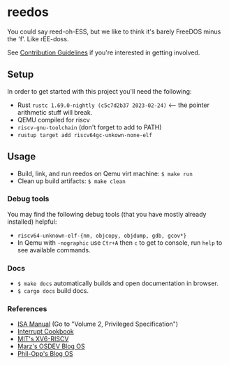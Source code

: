 # reedos
You could say reed-oh-ESS, but we like to think it's barely FreeDOS minus the 'f'. Like rEE-doss. 

See [Contribution Guidelines](CONTRIBUTING.md) if you're interested in getting involved.

## Setup
In order to get started with this project you'll need the following:
- Rust `rustc 1.69.0-nightly (c5c7d2b37 2023-02-24)` <-- the pointer arithmetic stuff will break.
- QEMU compiled for riscv
- `riscv-gnu-toolchain` (don't forget to add to PATH)
- `rustup target add riscv64gc-unkown-none-elf`
## Usage
- Build, link, and run reedos on Qemu virt machine:
`$ make run`
- Clean up build artifacts:
`$ make clean`

### Debug tools
You may find the following debug tools (that you have mostly already installed) helpful:
- `riscv64-unknown-elf-{nm, objcopy, objdump, gdb, gcov*}`
- In Qemu with `-nographic` use `Ctr+A` then `c` to get to console, run `help` to see available commands.

### Docs
 + `$ make docs` automatically builds and open documentation in browser.
 + `$ cargo docs` build docs.

### References
+ [ISA Manual](https://riscv.org/technical/specifications/) (Go to "Volume 2, Privileged Specification")
+ [Interrupt Cookbook](https://www.starfivetech.com/uploads/sifive-interrupt-cookbook-v1p2.pdf)
+ [MIT's XV6-RISCV](https://github.com/mit-pdos/xv6-riscv)
+ [Marz's OSDEV Blog OS](https://osblog.stephenmarz.com/index.html)
+ [Phil-Opp's Blog OS](https://os.phil-opp.com/)
